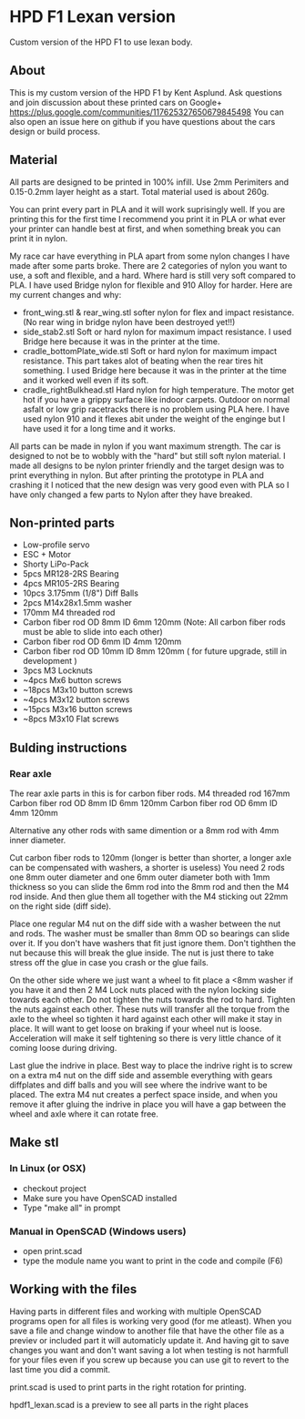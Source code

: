 # HPD F1 Lexan version
Custom version of the HPD F1 to use lexan body. 

## About
This is my custom version of the HPD F1 by Kent Asplund. Ask questions and join discussion about these printed cars on Google+ https://plus.google.com/communities/117625327650679845498 You can also open an issue here on github if you have questions about the cars design or build process. 

## Material

All parts are designed to be printed in 100% infill. Use 2mm Perimiters and 0.15-0.2mm layer height as a start. Total material used is about 260g.

You can print every part in PLA and it will work suprisingly well. If you are printing this for the first time I recommend you print it in PLA or what ever your printer can handle best at first, and when something break you can print it in nylon.   

My race car have everything in PLA apart from some nylon changes I have made after some parts broke. There are 2 categories of nylon you want to use, a soft and flexible, and a hard. Where hard is still very soft compared to PLA. I have used Bridge nylon for flexible and 910 Alloy for harder. Here are my current changes and why:

* front_wing.stl & rear_wing.stl softer nylon for flex and impact resistance. (No rear wing in bridge nylon have been destroyed yet!!) 
* side_stab2.stl Soft or hard nylon for maximum impact resistance. I used Bridge here because it was in the printer at the time. 
* cradle_bottomPlate_wide.stl Soft or hard nylon for maximum impact resistance. This part takes alot of beating when the rear tires hit something. I used Bridge here because it was in the printer at the time and it worked well even if its soft.
* cradle_rightBulkhead.stl Hard nylon for high temperature. The motor get hot if you have a grippy surface like indoor carpets. Outdoor on normal asfalt or low grip racetracks there is no problem using PLA here. I have used nylon 910 and it flexes abit under the weight of the enginge but I have used it for a long time and it works. 

All parts can be made in nylon if you want maximum strength. The car is designed to not be to wobbly with the "hard" but still soft nylon material. I made all designs to be nylon printer friendly and the target design was to print everything in nylon. But after printing the prototype in PLA and crashing it I noticed that the new design was very good even with PLA so I have only changed a few parts to Nylon after they have breaked. 


## Non-printed parts
* Low-profile servo
* ESC + Motor
* Shorty LiPo-Pack
* 5pcs MR128-2RS Bearing
* 4pcs MR105-2RS Bearing
* 10pcs 3.175mm (1/8") Diff Balls
* 2pcs M14x28x1.5mm washer
* 170mm M4 threaded rod
* Carbon fiber rod OD 8mm ID 6mm 120mm (Note: All carbon fiber rods must be able to slide into each other)
* Carbon fiber rod OD 6mm ID 4mm 120mm
* Carbon fiber rod OD 10mm ID 8mm 120mm ( for future upgrade, still in development ) 
* 3pcs M3 Locknuts
* ~4pcs Mx6 button screws
* ~18pcs M3x10 button screws
* ~4pcs M3x12 button screws
* ~15pcs M3x16 button screws
* ~8pcs M3x10 Flat screws

## Bulding instructions

### Rear axle
The rear axle parts in this is for carbon fiber rods. 
M4 threaded rod 167mm
Carbon fiber rod OD 8mm ID 6mm 120mm
Carbon fiber rod OD 6mm ID 4mm 120mm

Alternative any other rods with same dimention or a 8mm rod with 4mm inner diameter. 

Cut carbon fiber rods to 120mm (longer is better than shorter, a longer axle can be compensated with washers, a shorter is useless)
You need 2 rods one 8mm outer diameter and one 6mm outer diameter both with 1mm thickness so you can slide the 6mm rod into the 8mm rod and then the M4 rod inside. And then glue them all together with the M4 sticking out 22mm on the right side (diff side). 

Place one regular M4 nut on the diff side with a washer between the nut and rods. The washer must be smaller than 8mm OD so bearings can slide over it. If you don't have washers that fit just ignore them. Don't tighthen the nut because this will break the glue inside. The nut is just there to take stress off the glue in case you crash or the glue fails. 

On the other side where we just want a wheel to fit place a <8mm washer if you have it and then 2 M4 Lock nuts placed with the nylon locking side towards each other. Do not tighten the nuts towards the rod to hard. Tighten the nuts against each other. These nuts will transfer all the torque from the axle to the wheel so tighten it hard against each other will make it stay in place. It will want to get loose on braking if your wheel nut is loose. Acceleration will make it self tightening so there is very little chance of it coming loose during driving. 

Last glue the indrive in place. Best way to place the indrive right is to screw on a extra m4 nut on the diff side and assemble everything with gears diffplates and diff balls and you will see where the indrive want to be placed. The extra M4 nut creates a perfect space inside, and when you remove it after gluing the indrive in place you will have a gap between the wheel and axle where it can rotate free. 

## Make stl

### In Linux (or OSX)
* checkout project
* Make sure you have OpenSCAD installed
* Type "make all" in prompt

### Manual in OpenSCAD (Windows users)
* open print.scad
* type the module name you want to print in the code and compile (F6)

## Working with the files
Having parts in different files and working with multiple OpenSCAD programs open for all files is working very good (for me atleast). When you save a file and change window to another file that have the other file as a previev or included part it will automaticly update it. And having git to save changes you want and don't want saving a lot when testing is not harmfull for your files even if you screw up because you can use git to revert to the last time you did a commit. 

print.scad is used to print parts in the right rotation for printing. 

hpdf1_lexan.scad is a preview to see all parts in the right places
